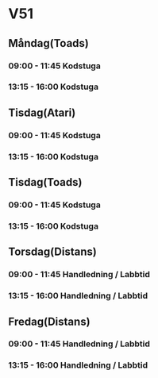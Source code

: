 # V51
## Måndag(Toads)
### 09:00 - 11:45 Kodstuga
### 13:15 - 16:00 Kodstuga

## Tisdag(Atari)
### 09:00 - 11:45 Kodstuga
### 13:15 - 16:00 Kodstuga

## Tisdag(Toads)
### 09:00 - 11:45 Kodstuga
### 13:15 - 16:00 Kodstuga

## Torsdag(Distans)
### 09:00 - 11:45 Handledning / Labbtid
### 13:15 - 16:00 Handledning / Labbtid

## Fredag(Distans)
### 09:00 - 11:45 Handledning / Labbtid
### 13:15 - 16:00 Handledning / Labbtid
